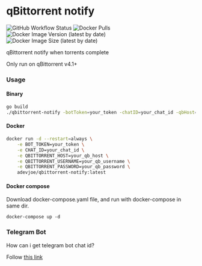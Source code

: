 # qBittorrent notify

![GitHub Workflow Status](https://img.shields.io/github/workflow/status/adevjoe/qbittorrent-notify/latest?style=for-the-badge)
![Docker Pulls](https://img.shields.io/docker/pulls/adevjoe/qbittorrent-notify?label=qbittorrent-notify%20pulls&style=for-the-badge)
![Docker Image Version (latest by date)](https://img.shields.io/docker/v/adevjoe/qbittorrent-notify?style=for-the-badge)
![Docker Image Size (latest by date)](https://img.shields.io/docker/image-size/adevjoe/qbittorrent-notify?style=for-the-badge)

qBittorrent notify when torrents complete

Only run on qBittorrent v4.1+

### Usage

#### Binary

```sh
go build
./qbittorrent-notify -botToken=your_token -chatID=your_chat_id -qbHost=your_qb_host -qbUsername=your_qb_username -qbPassword=your_qb_password
```

#### Docker

```sh
docker run -d --restart=always \
    -e BOT_TOKEN=your_token \
    -e CHAT_ID=your_chat_id \
    -e QBITTORRENT_HOST=your_qb_host \
    -e QBITTORRENT_USERNAME=your_qb_username \
    -e QBITTORRENT_PASSWORD=your_qb_password \
    adevjoe/qbittorrent-notify:latest
```

#### Docker compose

Download docker-compose.yaml file, and run with docker-compose in same dir.

```
docker-compose up -d
```

### Telegram Bot

How can i get telegram bot chat id?

Follow [this link](https://stackoverflow.com/questions/32423837/telegram-bot-how-to-get-a-group-chat-id)